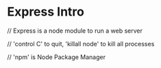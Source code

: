 # Express Intro

// Express is a node module to run a web server

// 'control C' to quit, 'killall node' to kill all processes

// 'npm' is Node Package Manager